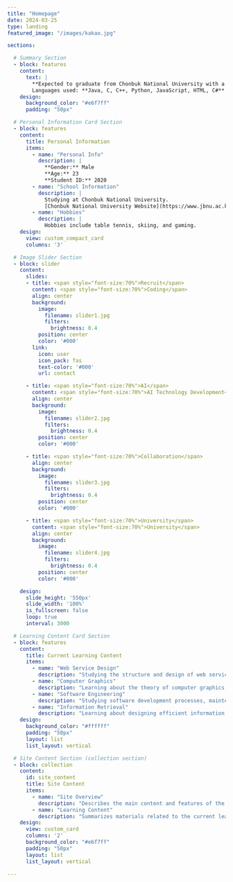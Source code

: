 ```yaml
---
title: "Homepage"
date: 2024-03-25
type: landing
featured_image: "/images/kakao.jpg"

sections:

  # Summary Section
  - block: features
    content:
      text: |
        **Expected to graduate from Chonbuk National University with a major in Computer Science**  
        Languages used: **Java, C, C++, Python, JavaScript, HTML, C#**
    design:
      background_color: "#e6f7ff"
      padding: "50px"

  # Personal Information Card Section
  - block: features
    content:
      title: Personal Information
      items:
        - name: "Personal Info"
          description: |
            **Gender:** Male  
            **Age:** 23  
            **Student ID:** 2020
        - name: "School Information"
          description: |
            Studying at Chonbuk National University.  
            [Chonbuk National University Website](https://www.jbnu.ac.kr/kor/)
        - name: "Hobbies"
          description: |
            Hobbies include table tennis, skiing, and gaming.
    design:
      view: custom_compact_card
      columns: '3'

  # Image Slider Section
  - block: slider
    content:
      slides:
      - title: <span style="font-size:70%">Recruit</span>
        content: <span style="font-size:70%">Coding</span>
        align: center
        background:
          image:
            filename: slider1.jpg
            filters:
              brightness: 0.4
          position: center
          color: '#000'
        link:
          icon: user
          icon_pack: fas
          text-color: '#000'
          url: contact

      - title: <span style="font-size:70%">AI</span>
        content: <span style="font-size:70%">AI Technology Development</span>
        align: center
        background:
          image:
            filename: slider2.jpg
            filters:
              brightness: 0.4
          position: center
          color: '#000'

      - title: <span style="font-size:70%">Collaboration</span>
        align: center
        background:
          image:
            filename: slider3.jpg
            filters:
              brightness: 0.4
          position: center
          color: '#000'

      - title: <span style="font-size:70%">University</span>
        content: <span style="font-size:70%">University</span>
        align: center
        background:
          image:
            filename: slider4.jpg
            filters:
              brightness: 0.4
          position: center
          color: '#000'

    design:
      slide_height: '550px'
      slide_width: '100%'
      is_fullscreen: false
      loop: true
      interval: 3000

  # Learning Content Card Section
  - block: features
    content:
      title: Current Learning Content
      items:
        - name: "Web Service Design"
          description: "Studying the structure and design of web services, including system architecture."
        - name: "Computer Graphics"
          description: "Learning about the theory of computer graphics, including 3D modeling and rendering techniques."
        - name: "Software Engineering"
          description: "Studying software development processes, maintenance, and project management methodologies."
        - name: "Information Retrieval"
          description: "Learning about designing efficient information retrieval systems and related algorithms."
    design:
      background_color: "#ffffff"
      padding: "50px"
      layout: list
      list_layout: vertical

  # Site Content Section (collection section)
  - block: collection
    content:
      id: site_content
      title: Site Content
      items:
        - name: "Site Overview"
          description: "Describes the main content and features of the site."
        - name: "Learning Content"
          description: "Summarizes materials related to the current learning process."
    design:
      view: custom_card
      columns: '2'
      background_color: "#e6f7ff"
      padding: "50px"
      layout: list
      list_layout: vertical

---
```

